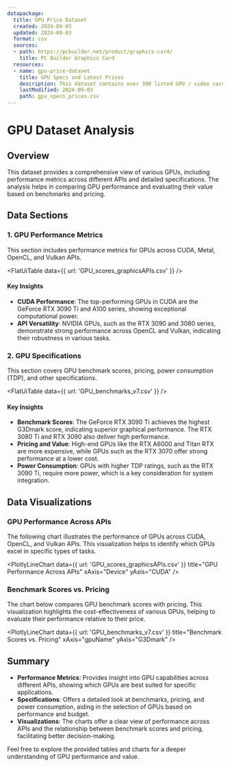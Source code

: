 ```yaml
---
datapackage:
  title: GPU Price Dataset
  created: 2024-09-03
  updated: 2024-09-03
  format: csv
  sources:
  - path: https://pcbuilder.net/product/graphics-card/
    title: PC Builder Graphics Card
  resources:
  - name: gpu-price-dataset
    title: GPU Specs and Latest Prices
    description: This dataset contains over 300 listed GPU / video cards / graphics cards with specs and the latest prices that were all scraped in the web database Pcbuilder. Unfortunately, only items that had price displays were included. United States was the selected location, so expect the prices in United States Dollars USD currency.
    lastModified: 2024-09-03
    path: gpu_specs_prices.csv
---
```

# GPU Dataset Analysis

## Overview

This dataset provides a comprehensive view of various GPUs, including performance metrics across different APIs and detailed specifications. The analysis helps in comparing GPU performance and evaluating their value based on benchmarks and pricing.

## Data Sections

### 1. GPU Performance Metrics

This section includes performance metrics for GPUs across CUDA, Metal, OpenCL, and Vulkan APIs.

<FlatUiTable
  data={{
    url: 'GPU_scores_graphicsAPIs.csv'
  }}
/>

#### Key Insights

- **CUDA Performance**: The top-performing GPUs in CUDA are the GeForce RTX 3090 Ti and A100 series, showing exceptional computational power.
- **API Versatility**: NVIDIA GPUs, such as the RTX 3090 and 3080 series, demonstrate strong performance across OpenCL and Vulkan, indicating their robustness in various tasks.

### 2. GPU Specifications

This section covers GPU benchmark scores, pricing, power consumption (TDP), and other specifications.

<FlatUiTable
  data={{
    url: 'GPU_benchmarks_v7.csv'
  }}
/>

#### Key Insights

- **Benchmark Scores**: The GeForce RTX 3090 Ti achieves the highest G3Dmark score, indicating superior graphical performance. The RTX 3080 Ti and RTX 3090 also deliver high performance.
- **Pricing and Value**: High-end GPUs like the RTX A6000 and Titan RTX are more expensive, while GPUs such as the RTX 3070 offer strong performance at a lower cost.
- **Power Consumption**: GPUs with higher TDP ratings, such as the RTX 3090 Ti, require more power, which is a key consideration for system integration.

## Data Visualizations

### GPU Performance Across APIs

The following chart illustrates the performance of GPUs across CUDA, OpenCL, and Vulkan APIs. This visualization helps to identify which GPUs excel in specific types of tasks.

<PlotlyLineChart
  data={{
    url: 'GPU_scores_graphicsAPIs.csv'
  }}
  title="GPU Performance Across APIs"
  xAxis="Device"
  yAxis="CUDA"
/>

### Benchmark Scores vs. Pricing

The chart below compares GPU benchmark scores with pricing. This visualization highlights the cost-effectiveness of various GPUs, helping to evaluate their performance relative to their price.

<PlotlyLineChart
  data={{
    url: 'GPU_benchmarks_v7.csv'
  }}
  title="Benchmark Scores vs. Pricing"
  xAxis="gpuName"
  yAxis="G3Dmark"
/>

## Summary

- **Performance Metrics**: Provides insight into GPU capabilities across different APIs, showing which GPUs are best suited for specific applications.
- **Specifications**: Offers a detailed look at benchmarks, pricing, and power consumption, aiding in the selection of GPUs based on performance and budget.
- **Visualizations**: The charts offer a clear view of performance across APIs and the relationship between benchmark scores and pricing, facilitating better decision-making.

Feel free to explore the provided tables and charts for a deeper understanding of GPU performance and value.

